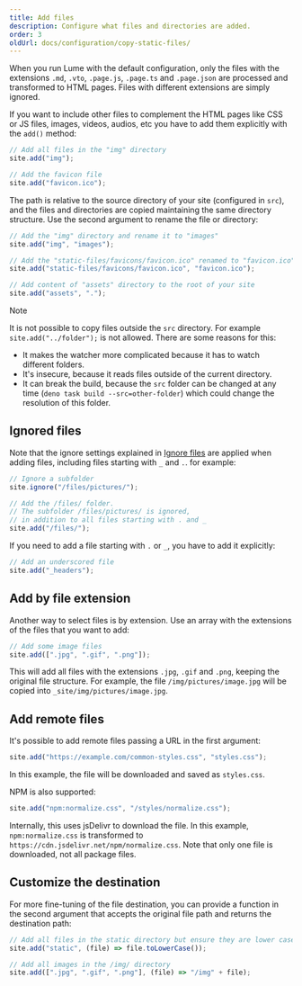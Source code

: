 ```yaml
---
title: Add files
description: Configure what files and directories are added.
order: 3
oldUrl: docs/configuration/copy-static-files/
---
```


When you run Lume with the default configuration, only the files with the
extensions `.md`, `.vto`, `.page.js`, `.page.ts` and `.page.json` are processed
and transformed to HTML pages. Files with different extensions are simply
ignored.

If you want to include other files to complement the HTML pages like CSS or JS
files, images, videos, audios, etc you have to add them explicitly with the
`add()` method:

```js
// Add all files in the "img" directory
site.add("img");

// Add the favicon file
site.add("favicon.ico");
```

The path is relative to the source directory of your site (configured in `src`),
and the files and directories are copied maintaining the same directory
structure. Use the second argument to rename the file or directory:

```js
// Add the "img" directory and rename it to "images"
site.add("img", "images");

// Add the "static-files/favicons/favicon.ico" renamed to "favicon.ico"
site.add("static-files/favicons/favicon.ico", "favicon.ico");

// Add content of "assets" directory to the root of your site
site.add("assets", ".");
```

> [!note]
>
> It is not possible to copy files outside the `src` directory. For example
> `site.add("../folder");` is not allowed. There are some reasons for this:
>
> - It makes the watcher more complicated because it has to watch different
>   folders.
> - It's insecure, because it reads files outside of the current directory.
> - It can break the build, because the `src` folder can be changed at any time
>   (`deno task build --src=other-folder`) which could change the resolution of
>   this folder.

## Ignored files

Note that the ignore settings explained in [Ignore files](./ignore-files.md) are
applied when adding files, including files starting with `_` and `.`. for
example:

```js
// Ignore a subfolder
site.ignore("/files/pictures/");

// Add the /files/ folder.
// The subfolder /files/pictures/ is ignored,
// in addition to all files starting with . and _
site.add("/files/");
```

If you need to add a file starting with `.` or `_`, you have to add it
explicitly:

```js
// Add an underscored file
site.add("_headers");
```

## Add by file extension

Another way to select files is by extension. Use an array with the extensions of
the files that you want to add:

```js
// Add some image files
site.add([".jpg", ".gif", ".png"]);
```

This will add all files with the extensions `.jpg`, `.gif` and `.png`, keeping
the original file structure. For example, the file `/img/pictures/image.jpg`
will be copied into `_site/img/pictures/image.jpg`.

## Add remote files

It's possible to add remote files passing a URL in the first argument:

```js
site.add("https://example.com/common-styles.css", "styles.css");
```

In this example, the file will be downloaded and saved as `styles.css`.

NPM is also supported:

```js
site.add("npm:normalize.css", "/styles/normalize.css");
```

Internally, this uses jsDelivr to download the file. In this example,
`npm:normalize.css` is transformed to
`https://cdn.jsdelivr.net/npm/normalize.css`. Note that only one file is
downloaded, not all package files.

## Customize the destination

For more fine-tuning of the file destination, you can provide a function in the
second argument that accepts the original file path and returns the destination
path:

```js
// Add all files in the static directory but ensure they are lower case
site.add("static", (file) => file.toLowerCase());

// Add all images in the /img/ directory
site.add([".jpg", ".gif", ".png"], (file) => "/img" + file);
```
